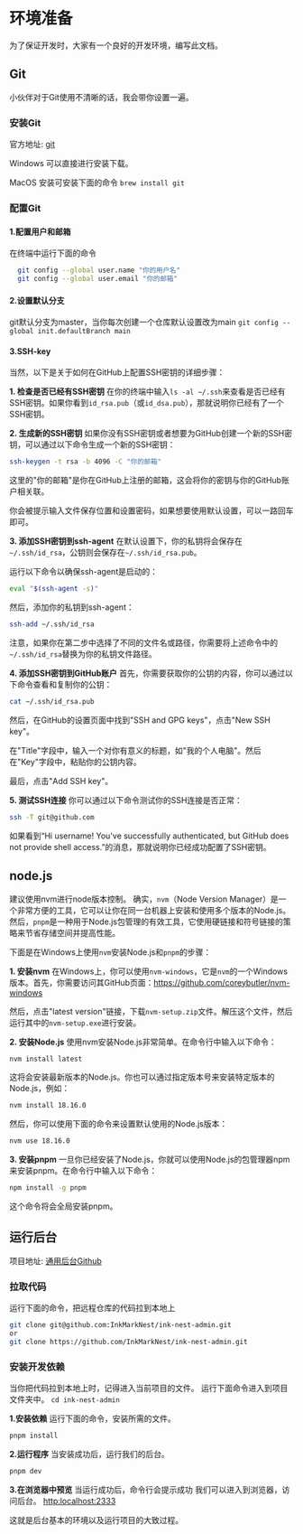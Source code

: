 # 环境准备

为了保证开发时，大家有一个良好的开发环境，编写此文档。

## Git

小伙伴对于Git使用不清晰的话，我会带你设置一遍。

### 安装Git

官方地址: [git](https://git-scm.com/)

Windows 可以直接进行安装下载。

MacOS 安装可安装下面的命令
`brew install git`

### 配置Git

#### 1.配置用户和邮箱

在终端中运行下面的命令

``` bash
  git config --global user.name "你的用户名"
  git config --global user.email "你的邮箱"
```

#### 2.设置默认分支

git默认分支为master，当你每次创建一个仓库默认设置改为main
`git config --global init.defaultBranch main`

#### 3.SSH-key

当然，以下是关于如何在GitHub上配置SSH密钥的详细步骤：

**1. 检查是否已经有SSH密钥**
在你的终端中输入`ls -al ~/.ssh`来查看是否已经有SSH密钥。如果你看到`id_rsa.pub`（或`id_dsa.pub`），那就说明你已经有了一个SSH密钥。

**2. 生成新的SSH密钥**
如果你没有SSH密钥或者想要为GitHub创建一个新的SSH密钥，可以通过以下命令生成一个新的SSH密钥：

``` bash
ssh-keygen -t rsa -b 4096 -C "你的邮箱"
```

这里的"你的邮箱"是你在GitHub上注册的邮箱，这会将你的密钥与你的GitHub账户相关联。

你会被提示输入文件保存位置和设置密码，如果想要使用默认设置，可以一路回车即可。

**3. 添加SSH密钥到ssh-agent**
在默认设置下，你的私钥将会保存在`~/.ssh/id_rsa`，公钥则会保存在`~/.ssh/id_rsa.pub`。

运行以下命令以确保ssh-agent是启动的：

``` bash
eval "$(ssh-agent -s)"
```

然后，添加你的私钥到ssh-agent：

``` bash
ssh-add ~/.ssh/id_rsa
```

注意，如果你在第二步中选择了不同的文件名或路径，你需要将上述命令中的`~/.ssh/id_rsa`替换为你的私钥文件路径。

**4. 添加SSH密钥到GitHub账户**
首先，你需要获取你的公钥的内容，你可以通过以下命令查看和复制你的公钥：

``` bash
cat ~/.ssh/id_rsa.pub
```

然后，在GitHub的设置页面中找到"SSH and GPG keys"，点击"New SSH key"。

在"Title"字段中，输入一个对你有意义的标题，如"我的个人电脑"。然后在"Key"字段中，粘贴你的公钥内容。

最后，点击"Add SSH key"。

**5. 测试SSH连接**
你可以通过以下命令测试你的SSH连接是否正常：

``` bash
ssh -T git@github.com
```

如果看到“Hi username! You've successfully authenticated, but GitHub does not provide shell access.”的消息，那就说明你已经成功配置了SSH密钥。

## node.js

建议使用nvm进行node版本控制。
确实，`nvm`（Node Version Manager）是一个非常方便的工具，它可以让你在同一台机器上安装和使用多个版本的Node.js。然后，`pnpm`是一种用于Node.js包管理的有效工具，它使用硬链接和符号链接的策略来节省存储空间并提高性能。

下面是在Windows上使用`nvm`安装Node.js和`pnpm`的步骤：

**1. 安装nvm**
在Windows上，你可以使用`nvm-windows`，它是`nvm`的一个Windows版本。首先，你需要访问其GitHub页面：<https://github.com/coreybutler/nvm-windows>

然后，点击"latest version"链接，下载`nvm-setup.zip`文件。解压这个文件，然后运行其中的`nvm-setup.exe`进行安装。

**2. 安装Node.js**
使用nvm安装Node.js非常简单。在命令行中输入以下命令：

``` bash
nvm install latest
```

这将会安装最新版本的Node.js。你也可以通过指定版本号来安装特定版本的Node.js，例如：

``` bash
nvm install 18.16.0
```

然后，你可以使用下面的命令来设置默认使用的Node.js版本：

``` bash
nvm use 18.16.0
```

**3. 安装pnpm**
一旦你已经安装了Node.js，你就可以使用Node.js的包管理器npm来安装pnpm。在命令行中输入以下命令：

``` bash
npm install -g pnpm
```

这个命令将会全局安装pnpm。

## 运行后台

项目地址: [通用后台Github](https://github.com/InkMarkNest/ink-nest-admin)

### 拉取代码

运行下面的命令，把远程仓库的代码拉到本地上

``` bash
git clone git@github.com:InkMarkNest/ink-nest-admin.git
or
git clone https://github.com/InkMarkNest/ink-nest-admin.git
```

### 安装开发依赖

当你把代码拉到本地上时，记得进入当前项目的文件。
运行下面命令进入到项目文件夹中。
`cd ink-nest-admin`

**1.安装依赖**
运行下面的命令，安装所需的文件。

```  bash
pnpm install
```

**2.运行程序**
当安装成功后，运行我们的后台。

``` bash
pnpm dev
```

**3.在浏览器中预览**
当运行成功后，命令行会提示成功
我们可以进入到浏览器，访问后台。
[http:localhost:2333](http:localhost:2333)

这就是后台基本的环境以及运行项目的大致过程。
